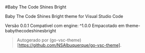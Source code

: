 #Baby The Code Shines Bright

Baby The Code Shines Bright theme for Visual Studio Code

Versão 0.0.1
Compatível com engine: ^1.0.0
Empacotado em theme-babythecodeshinesbright

> Autogerado por (go-vsc-theme)[https://github.com/NSAlbuquerque/go-vsc-theme].